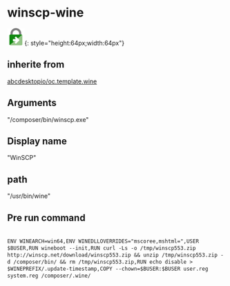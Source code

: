 # winscp-wine
![winscp.svg](/applications/icons/winscp.svg){: style="height:64px;width:64px"}
## inherite from
[abcdesktopio/oc.template.wine](abcdesktopio/oc.template.wine.md)
## Arguments
"/composer/bin/winscp.exe"
## Display name
"WinSCP"
## path
"/usr/bin/wine"
## Pre run command

```

ENV WINEARCH=win64,ENV WINEDLLOVERRIDES="mscoree,mshtml=",USER $BUSER,RUN wineboot --init,RUN curl -Ls -o /tmp/winscp553.zip http://winscp.net/download/winscp553.zip && unzip /tmp/winscp553.zip -d /composer/bin/ && rm /tmp/winscp553.zip,RUN echo disable > $WINEPREFIX/.update-timestamp,COPY --chown=$BUSER:$BUSER user.reg system.reg /composer/.wine/
```
